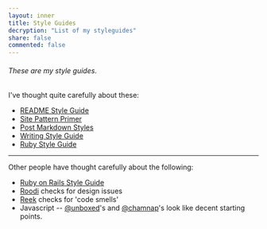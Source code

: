 ```yaml
---
layout: inner
title: Style Guides
decryption: "List of my styleguides"
share: false
commented: false
---
```


###### These are my style guides. 

I've thought quite carefully about these:

* [README Style Guide](/styleguide/readme/)
* [Site Pattern Primer](/styleguide/pattern-primer/)
* [Post Markdown Styles](/styleguide/markdown/)
* [Writing Style Guide](/styleguide/writing/)
* [Ruby Style Guide](/styleguide/Ruby/)

---

Other people have thought carefully about the following:

* [Ruby on Rails Style Guide](https://github.com/bbatsov/rails-style-guide)
* [Roodi](https://github.com/martinjandrews/roodi#readme) checks for design issues
* [Reek](https://github.com/kevinrutherford/reek/wiki/code-smells) checks for 'code smells'
* Javascript -- [@unboxed](https://github.com/unboxed/Javascript-Style-Guide)'s and [@chamnap](https://github.com/chamnap/javascript_style_guide)'s look like decent starting points.
